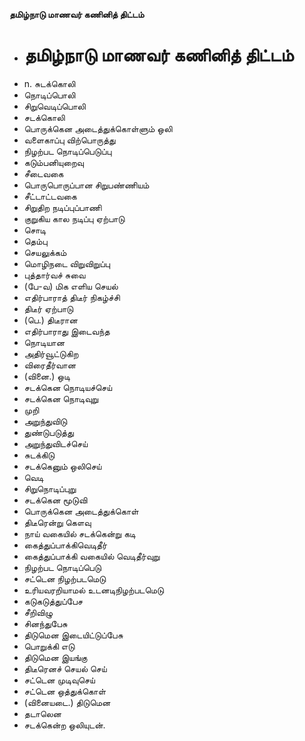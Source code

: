 **தமிழ்நாடு மாணவர் கணினித் திட்டம்**
- # தமிழ்நாடு மாணவர் கணினித் திட்டம்
- n. சுடக்கொலி
- நொடிப்பொலி
- சிறுவெடிப்பொலி
- சடக்கொலி
- பொருக்கென அடைத்துக்கொள்ளும் ஒலி
- வளைகாப்பு விற்பொருத்து
- நிழற்பட நொடிப்பெடுப்பு
- கடும்பனியுறைவு
- சீடைவகை
- பொருபொருப்பான சிறுபண்ணியம்
- சீட்டாட்டவகை
- சிறுதிற நடிப்புப்பாணி
- குறுகிய கால நடிப்பு ஏற்பாடு
- சொடி
- தெம்பு
- செயலுக்கம்
- மொழிநடை விறுவிறுப்பு
- புத்தார்வச் சுவை
- (பே-வ) மிக எளிய செயல்
- எதிர்பாராத் திடீர் நிகழ்ச்சி
- திடீர் ஏற்பாடு
- (பெ.) திடீரான
- எதிர்பாராது இடைவந்த
- நொடியான
- அதிர்வூட்டுகிற
- விரைதீர்வான
- (வினை.) ஒடி
- சடக்கென நொடியச்செய்
- சடக்கென நொடிவுறு
- முறி
- அறுந்துவிடு
- துண்டுபடுத்து
- அறுந்துவிடச்செய்
- சுடக்கிடு
- சடக்கெனும் ஒலிசெய்
- வெடி
- சிறுநொடிப்புறு
- சடக்கென மூடுவி
- பொருக்கென அடைத்துக்கொள்
- திடீரென்று கௌவு
- நாய் வகையில் சடக்கென்று கடி
- கைத்துப்பாக்கிவெடிதீர்
- கைத்துப்பாக்கி வகையில் வெடிதீர்வுறு
- நிழற்பட நொடிப்பெடு
- சட்டென நிழற்படமெடு
- உரியவரறியாமல் உடனடிநிழற்படமெடு
- கடுகடுத்துப்பேச
- சீறிவிழு
- சினந்துபேசு
- திடுமென இடையிட்டுப்பேசு
- பொறுக்கி எடு
- திடுமென இயங்கு
- திடீரெனச் செயல் செய்
- சட்டென முடிவுசெய்
- சட்டென  ஒத்துக்கொள்
- (வினையடை.) திடுமென
- தடாலென
- சடக்கென்ற ஒலியுடன்.

